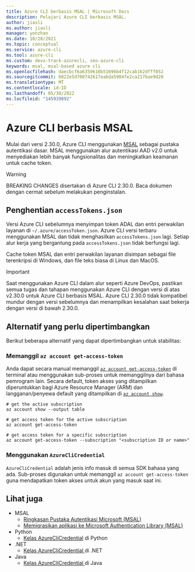 ```yaml
---
title: Azure CLI berbasis MSAL | Microsoft Docs
description: Pelajari Azure CLI berbasis MSAL.
author: jiasli
ms.author: jiasli
manager: yonzhan
ms.date: 10/28/2021
ms.topic: conceptual
ms.service: azure-cli
ms.tool: azure-cli
ms.custom: devx-track-azurecli, seo-azure-cli
keywords: msal, msal-based azure cli
ms.openlocfilehash: daecbcf6a6359610b51696b4f12cab162dfff052
ms.sourcegitcommit: 6822e5d700742617eabda5904fe2ca217bae9d28
ms.translationtype: MT
ms.contentlocale: id-ID
ms.lasthandoff: 05/30/2022
ms.locfileid: "145939892"
---
```

# <a name="msal-based-azure-cli"></a>Azure CLI berbasis MSAL

Mulai dari versi 2.30.0, Azure CLI menggunakan [MSAL](https://github.com/AzureAD/microsoft-authentication-library-for-python) sebagai pustaka autentikasi dasar. MSAL menggunakan alur autentikasi AAD v2.0 untuk menyediakan lebih banyak fungsionalitas dan meningkatkan keamanan untuk cache token.

> [!WARNING]
> BREAKING CHANGES disertakan di Azure CLI 2.30.0. Baca dokumen dengan cermat sebelum melakukan penginstalan.

## <a name="accesstokensjson-deprecation"></a>Penghentian `accessTokens.json`

Versi Azure CLI sebelumnya menyimpan token ADAL dan entri perwakilan layanan di `~/.azure/accessToken.json`. Azure CLI versi terbaru menggunakan MSAL dan tidak menghasilkan `accessTokens.json` lagi. Setiap alur kerja yang bergantung pada `accessTokens.json` tidak berfungsi lagi.

Cache token MSAL dan entri perwakilan layanan disimpan sebagai file terenkripsi di Windows, dan file teks biasa di Linux dan MacOS.

> [!IMPORTANT]
> Saat menggunakan Azure CLI dalam alur seperti Azure DevOps, pastikan semua tugas dan tahapan menggunakan Azure CLI dengan versi di atas v2.30.0 untuk Azure CLI berbasis MSAL. Azure CLI 2.30.0 tidak kompatibel mundur dengan versi sebelumnya dan menampilkan kesalahan saat bekerja dengan versi di bawah 2.30.0.

## <a name="alternatives-to-consider"></a>Alternatif yang perlu dipertimbangkan

Berikut beberapa alternatif yang dapat dipertimbangkan untuk stabilitas:

### <a name="calling-az-account-get-access-token"></a>Memanggil `az account get-access-token`

Anda dapat secara manual memanggil [`az account get-access-token`](/cli/azure/account#az_account_get_access_token) di terminal atau menggunakan sub-proses untuk memanggilnya dari bahasa pemrogram lain. Secara default, token akses yang ditampilkan diperuntukkan bagi Azure Resource Manager (ARM) dan langganan/penyewa default yang ditampilkan di [`az account show`](/cli/azure/account#az_account_show).

```azurecli
# get the active subscription
az account show --output table

# get access token for the active subscription
az account get-access-token

# get access token for a specific subscription
az account get-access-token --subscription "<subscription ID or name>"
```

### <a name="using-azureclicredential"></a>Menggunakan `AzureCliCredential`

`AzureCliCredential` adalah jenis info masuk di semua SDK bahasa yang ada. Sub-proses digunakan untuk memanggil `az account get-access-token` guna mendapatkan token akses untuk akun yang masuk saat ini.

## <a name="see-also"></a>Lihat juga

- MSAL
  - [Ringkasan Pustaka Autentikasi Microsoft (MSAL)](/azure/active-directory/develop/msal-overview)
  - [Memigrasikan aplikasi ke Microsoft Authentication Library (MSAL)](/azure/active-directory/develop/msal-migration)
- Python
  - [Kelas AzureCliCredential](/python/api/azure-identity/azure.identity.azureclicredential) di Python
- .NET
  - [Kelas AzureCliCredential ](/dotnet/api/azure.identity.azureclicredential) di .NET
- Java
  - [Kelas AzureCliCredential ](/java/api/com.azure.identity.azureclicredential) di Java
